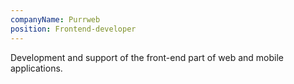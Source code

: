 ```yaml
---
companyName: Purrweb
position: Frontend-developer
---
```


Development and support of the front-end part of web and mobile applications.
